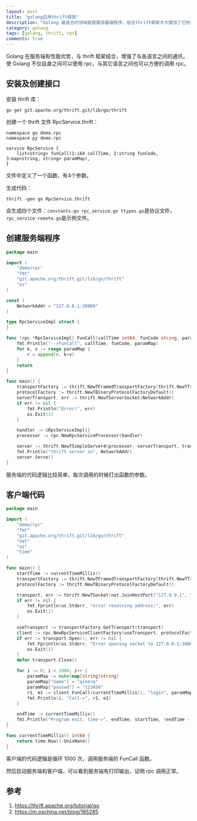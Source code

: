 ```yaml
---
layout: post
title: "golang应用thrift框架"
description: "Golang 最适合的领域就是服务器端程序，结合thrift框架大大增加了它的能力。"
category: golang
tags: [golang, thrift, rpc]
comments: true
---
```


Golang 在服务端有性能优势，与 thrift 框架结合，增强了与各语言之间的通讯，使 Golang 不仅自身之间可以使用 rpc，与其它语言之间也可以方便的调用 rpc。

## 安装及创建接口

安装 thrift 库：

```
go get git.apache.org/thrift.git/lib/go/thrift
```

创建一个 thrift 文件 RpcService.thrift：

```
namespace go demo.rpc
namespace py demo.rpc

service RpcService {
    list<string> funCall(1:i64 callTime, 2:string funCode, 3:map<string, string> paramMap),
}
```

文件中定义了一个函数，有4个参数。

生成代码：

```
thrift -gen go RpcService.thrift
```

会生成四个文件：`constants.go rpc_service.go ttypes.go`是协议文件，`rpc_service-remote.go`是示例文件。


## 创建服务端程序

```go
package main

import (
    "demo/rpc"
    "fmt"
    "git.apache.org/thrift.git/lib/go/thrift"
    "os"
)

const (
    NetworkAddr = "127.0.0.1:38000"
)

type RpcServiceImpl struct {
}

func (rpc *RpcServiceImpl) FunCall(callTime int64, funCode string, paramMap map[string]string) (r []string, err   error) {
    fmt.Println("-->FunCall", callTime, funCode, paramMap)
    for k, v := range paramMap {
        r = append(r, k+v)
    }
    return
}

func main() {
    transportFactory := thrift.NewTFramedTransportFactory(thrift.NewTTransportFactory())
    protocolFactory := thrift.NewTBinaryProtocolFactoryDefault()
    serverTransport, err := thrift.NewTServerSocket(NetworkAddr)
    if err != nil {
        fmt.Println("Error!", err)
        os.Exit(1)
    }

    handler := &RpcServiceImpl{}
    processor := rpc.NewRpcServiceProcessor(handler)

    server := thrift.NewTSimpleServer4(processor, serverTransport, transportFactory, protocolFactory)
    fmt.Println("thrift server in", NetworkAddr)
    server.Serve()
}
```

服务端的代码逻辑比较简单，每次调用的时候打出函数的参数。


## 客户端代码

```go
package main

import (
    "demo/rpc"
    "fmt"
    "git.apache.org/thrift.git/lib/go/thrift"
    "net"
    "os"
    "time"
)

func main() {
    startTime := currentTimeMillis()
    transportFactory := thrift.NewTFramedTransportFactory(thrift.NewTTransportFactory())
    protocolFactory := thrift.NewTBinaryProtocolFactoryDefault()

    transport, err := thrift.NewTSocket(net.JoinHostPort("127.0.0.1", "38000"))
    if err != nil {
        fmt.Fprintln(os.Stderr, "error resolving address:", err)
        os.Exit(1)
    }

    useTransport := transportFactory.GetTransport(transport)
    client := rpc.NewRpcServiceClientFactory(useTransport, protocolFactory)
    if err := transport.Open(); err != nil {
        fmt.Fprintln(os.Stderr, "Error opening socket to 127.0.0.1:38000", " ", err)
        os.Exit(1)
    }
    defer transport.Close()

    for i := 0; i < 1000; i++ {
        paramMap := make(map[string]string)
        paramMap["name"] = "qinerg"
        paramMap["passwd"] = "123456"
        r1, e1 := client.FunCall(currentTimeMillis(), "login", paramMap)
        fmt.Println(i, "Call->", r1, e1)
    }

    endTime := currentTimeMillis()
    fmt.Println("Program exit. time->", endTime, startTime, (endTime - startTime))
}

func currentTimeMillis() int64 {
    return time.Now().UnixNano()
}
```

客户端的代码逻辑是循环 1000 次，调用服务端的 FunCall 函数。

然后启动服务端和客户端，可以看到服务端有打印输出，证明 rpc 调用正常。

## 参考

1. <https://thrift.apache.org/tutorial/go>
2. <https://m.oschina.net/blog/165285>
